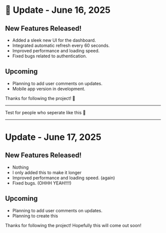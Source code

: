 # 🚀 Update - June 16, 2025

## New Features Released!

- Added a sleek new UI for the dashboard.
- Integrated automatic refresh every 60 seconds.
- Improved performance and loading speed.
- Fixed bugs related to authentication.

## Upcoming

- Planning to add user comments on updates.
- Mobile app version in development.

Thanks for following the project! 🎉


---

Test for people who seperate like this :facepalm:

---

# Update - June 17, 2025

## New Features Released!

- Nothing
- I only added this to make it longer
- Improved performance and loading speed. (again)
- Fixed bugs. (OHHH YEAH!!!!)

## Upcoming

- Planning to add user comments on updates.
- Planning to create this

Thanks for following the project! Hopefully this will come out soon!
